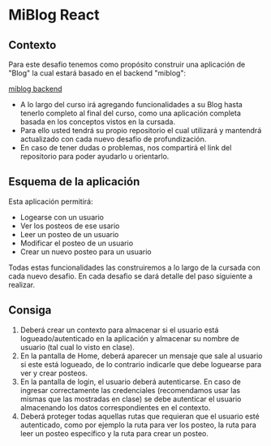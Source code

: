 # MiBlog React

## Contexto
Para este desafio tenemos como propósito construir una aplicación de "Blog" la cual estará basado en el backend "miblog":

[miblog backend](https://miblog.inovecode.com/docs)

- A lo largo del curso irá agregando funcionalidades a su Blog hasta tenerlo completo al final del curso, como una aplicación completa basada en los conceptos vistos en la cursada.
- Para ello usted tendrá su propio repositorio el cual utilizará y mantendrá actualizado con cada nuevo desafio de profundización.
- En caso de tener dudas o problemas, nos compartirá el link del repositorio para poder ayudarlo u orientarlo.


## Esquema de la aplicación
Esta aplicación permitirá:
- Logearse con un usuario
- Ver los posteos de ese usario
- Leer un posteo de un usuario
- Modificar el posteo de un usuario
- Crear un nuevo posteo para un usuario

Todas estas funcionalidades las construiremos a lo largo de la cursada con cada nuevo desafio. En cada desafio se dará detalle del paso siguiente a realizar.


## Consiga
1. Deberá crear un contexto para almacenar si el usuario está logueado/autenticado en la aplicación y almacenar su nombre de usuario (tal cual lo visto en clase).
2. En la pantalla de Home, deberá aparecer un mensaje que sale al usuario si este está logueado, de lo contrario indicarle que debe loguearse para ver y crear posteos.
3. En la pantalla de login, el usuario deberá autenticarse. En caso de ingresar correctamente las credenciales (recomendamos usar las mismas que las mostradas en clase) se debe autenticar el usuario almacenando los datos correspondientes en el contexto.
4. Deberá proteger todas aquellas rutas que requieran que el usuario esté autenticado, como por ejemplo la ruta para ver los posteo, la ruta para leer un posteo específico y la ruta para crear un posteo.

